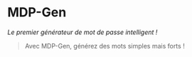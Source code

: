 # MDP-Gen
_Le premier générateur de mot de passe intelligent !_

> Avec MDP-Gen, générez des mots simples mais forts !
